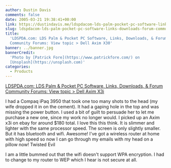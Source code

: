 ```yaml
---
author: Dustin Davis
comments: false
date: 2005-03-21 19:38:41+00:00
link: https://dustindavis.me/ldspdacom-lds-palm-pocket-pc-software-links-downloads-forum-community-forums-view-topic-dell-axim-x30/
slug: ldspdacom-lds-palm-pocket-pc-software-links-downloads-forum-community-forums-view-topic-dell-axim-x30
title:
  'LDSPDA.com: LDS Palm & Pocket PC Software, Links, Downloads, & Forum
  Community Forums: View topic > Dell Axim X30'
banner: ../banner.jpg
bannerCredit:
  'Photo by [Patrick Fore](https://www.patrickfore.com/) on
  [Unsplash](https://unsplash.com)'
categories:
  - Products
---
```


[LDSPDA.com: LDS Palm & Pocket PC Software, Links, Downloads, & Forum Community Forums: View topic > Dell Axim X3i](http://ldspda.com/index.php?name=Forums&file=viewtopic&t=125)

I had a Compaq iPaq 3950 that took one too many shots to the head (my wife
dropped it in on the cement). It had a gaping hole in the top and was missing
the power button. I used a bit of guilt to persuade her to let me purchase a new
one, since my work no longer would. I picked up an Axim x3i on ebay for around
\$180 total. I love this this think. It is slimmer and lighter with the same
processor speed. The screen is only slightly smaller. But it has bluetooth and
wifi. Awesome! I've got a wireless router at home with high speed so now I can
go through my emails with my head on a pillow now! Twisted Evil

I am a little bummed out that the wifi doesn't support WPA encryption. I had to
change to my router to WEP which I hear is not secure at all.
